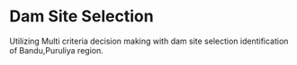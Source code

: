# Dam Site Selection
 Utilizing Multi criteria decision making with dam site selection identification of  Bandu,Puruliya region.
